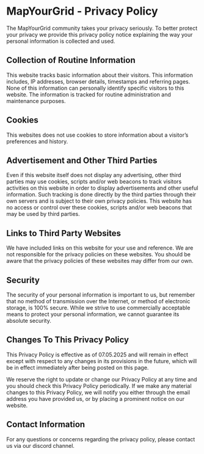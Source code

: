 # MapYourGrid - Privacy Policy

The MapYourGrid community takes your privacy seriously. To better protect your privacy we provide this privacy policy notice explaining the way your personal information is collected and used.


## Collection of Routine Information

This website tracks basic information about their visitors. This information includes, IP addresses, browser details, timestamps and referring pages. None of this information can personally identify specific visitors to this website. The information is tracked for routine administration and maintenance purposes.


## Cookies

This websites does not use cookies to store information about a visitor’s preferences and history.


## Advertisement and Other Third Parties

Even if this website itself does not display any advertising, other third parties may use cookies, scripts and/or web beacons to track visitors activities on this website in order to display advertisements and other useful information. Such tracking is done directly by the third parties through their own servers and is subject to their own privacy policies. This website has no access or control over these cookies, scripts and/or web beacons that may be used by third parties.


## Links to Third Party Websites

We have included links on this website for your use and reference. We are not responsible for the privacy policies on these websites. You should be aware that the privacy policies of these websites may differ from our own.


## Security

The security of your personal information is important to us, but remember that no method of transmission over the Internet, or method of electronic storage, is 100% secure. While we strive to use commercially acceptable means to protect your personal information, we cannot guarantee its absolute security.


## Changes To This Privacy Policy

This Privacy Policy is effective as of 07.05.2025 and will remain in effect except with respect to any changes in its provisions in the future, which will be in effect immediately after being posted on this page.

We reserve the right to update or change our Privacy Policy at any time and you should check this Privacy Policy periodically. If we make any material changes to this Privacy Policy, we will notify you either through the email address you have provided us, or by placing a prominent notice on our website.


## Contact Information

For any questions or concerns regarding the privacy policy, please contact us via our discord channel.